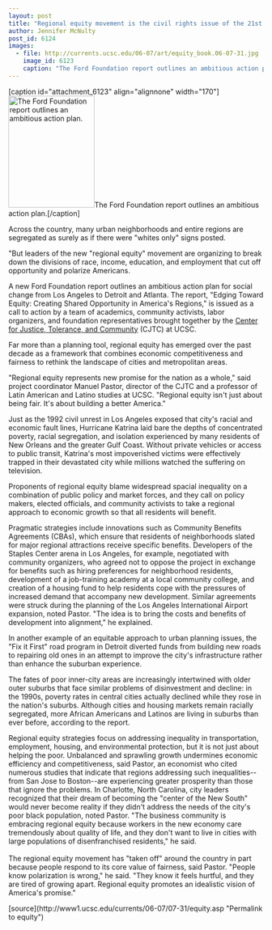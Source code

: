 ```yaml
---
layout: post
title: "Regional equity movement is the civil rights issue of the 21st century, say authors of Ford Foundation report"
author: Jennifer McNulty
post_id: 6124
images:
  - file: http://currents.ucsc.edu/06-07/art/equity_book.06-07-31.jpg
    image_id: 6123
    caption: "The Ford Foundation report outlines an ambitious action plan."
---
```


[caption id="attachment_6123" align="alignnone" width="170"]<a href="http://localhost/mysite/wp-content/uploads/2006/07/equity_book.06-07-31.jpg"><img class="size-full wp-image-6123" src="http://localhost/mysite/wp-content/uploads/2006/07/equity_book.06-07-31.jpg" alt="The Ford Foundation report outlines an ambitious action plan." width="170" height="221" /></a>The Ford Foundation report outlines an ambitious action plan.[/caption]
<a name="content" id="content"></a>
<p>
  Across the country, many urban neighborhoods and entire regions are segregated as surely as if there were "whites only" signs posted.
</p>
<p>
  "But leaders of the new "regional equity" movement are organizing to break down the divisions of race, income, education, and employment that cut off opportunity and polarize Americans.
</p>
<p>
  A new Ford Foundation report outlines an ambitious action plan for social change from Los Angeles to Detroit and Atlanta. The report, "Edging Toward Equity: Creating Shared Opportunity in America's Regions," is issued as a call to action by a team of academics, community activists, labor organizers, and foundation representatives brought together by the <a href="http://cjtc.ucsc.edu/">Center for Justice, Tolerance, and Community</a> (CJTC) at UCSC.
</p>
<p>
  Far more than a planning tool, regional equity has emerged over the past decade as a framework that combines economic competitiveness and fairness to rethink the landscape of cities and metropolitan areas.
</p>
<p>
  "Regional equity represents new promise for the nation as a whole," said project coordinator Manuel Pastor, director of the CJTC and a professor of Latin American and Latino studies at UCSC. "Regional equity isn't just about being fair. It's about building a better America."
</p>
<p>
  Just as the 1992 civil unrest in Los Angeles exposed that city's racial and economic fault lines, Hurricane Katrina laid bare the depths of concentrated poverty, racial segregation, and isolation experienced by many residents of New Orleans and the greater Gulf Coast. Without private vehicles or access to public transit, Katrina's most impoverished victims were effectively trapped in their devastated city while millions watched the suffering on television.
</p>
<p>
  Proponents of regional equity blame widespread spacial inequality on a combination of public policy and market forces, and they call on policy makers, elected officials, and community activists to take a regional approach to economic growth so that all residents will benefit.
</p>
<p>
  Pragmatic strategies include innovations such as Community Benefits Agreements (CBAs), which ensure that residents of neighborhoods slated for major regional attractions receive specific benefits. Developers of the Staples Center arena in Los Angeles, for example, negotiated with community organizers, who agreed not to oppose the project in exchange for benefits such as hiring preferences for neighborhood residents, development of a job-training academy at a local community college, and creation of a housing fund to help residents cope with the pressures of increased demand that accompany new development. Similar agreements were struck during the planning of the Los Angeles International Airport expansion, noted Pastor. "The idea is to bring the costs and benefits of development into alignment," he explained.
</p>
<p>
  In another example of an equitable approach to urban planning issues, the "Fix it First" road program in Detroit diverted funds from building new roads to repairing old ones in an attempt to improve the city's infrastructure rather than enhance the suburban experience.
</p>
<p>
  The fates of poor inner-city areas are increasingly intertwined with older outer suburbs that face similar problems of disinvestment and decline: in the 1990s, poverty rates in central cities actually declined while they rose in the nation's suburbs. Although cities and housing markets remain racially segregated, more African Americans and Latinos are living in suburbs than ever before, according to the report.
</p>
<p>
  Regional equity strategies focus on addressing inequality in transportation, employment, housing, and environmental protection, but it is not just about helping the poor. Unbalanced and sprawling growth undermines economic efficiency and competitiveness, said Pastor, an economist who cited numerous studies that indicate that regions addressing such inequalities--from San Jose to Boston--are experiencing greater prosperity than those that ignore the problems. In Charlotte, North Carolina, city leaders recognized that their dream of becoming the "center of the New South" would never become reality if they didn't address the needs of the city's poor black population, noted Pastor. "The business community is embracing regional equity because workers in the new economy care tremendously about quality of life, and they don't want to live in cities with large populations of disenfranchised residents," he said.<br>
  <br>
  The regional equity movement has "taken off" around the country in part because people respond to its core value of fairness, said Pastor. "People know polarization is wrong," he said. "They know it feels hurtful, and they are tired of growing apart. Regional equity promotes an idealistic vision of America's promise."
</p>
[source](http://www1.ucsc.edu/currents/06-07/07-31/equity.asp "Permalink to equity")
